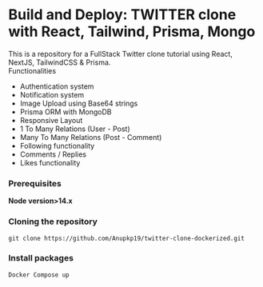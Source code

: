# Build and Deploy: TWITTER clone with React, Tailwind, Prisma, Mongo
This is a repository for a FullStack Twitter clone tutorial using React, NextJS, TailwindCSS & Prisma.<br>
Functionalities
- Authentication system
- Notification system
- Image Upload using Base64 strings
- Prisma ORM with MongoDB
- Responsive Layout
- 1 To Many Relations (User - Post)
- Many To Many Relations (Post - Comment)
- Following functionality
- Comments / Replies
- Likes functionality

### Prerequisites

**Node version>14.x**

### Cloning the repository

```shell
git clone https://github.com/Anupkp19/twitter-clone-dockerized.git
```
### Install packages

```shell
Docker Compose up
```

